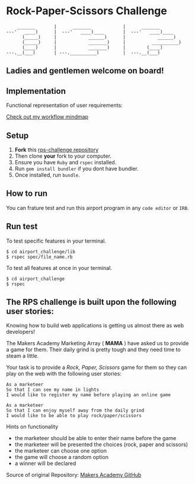Rock-Paper-Scissors Challenge
=================

```
    _______       |      _______            |      _______
---'   ____)      |  ---'   ____)____       |  ---'   ____)____
      (_____)     |            ______)      |            ______)
      (_____)     |            _______)     |          __________)
      (____)      |            _______)     |        (____)
---.__(___)       | ---.__________)         |  ---.__(___)

```
## Ladies and gentlemen welcome on board! 


## Implementation

Functional representation of user requirements:

[Check out my workflow mindmap](https://github.com/CorinneBosch/airport_challenge/blob/main/workflow/screenshot.png)

## Setup

1. **Fork** this [rps-challenge repository](https://github.com/CorinneBosch/rps-challenge.git) 
2. Then clone **your** fork to your computer.
3. Ensure you have `Ruby` and `rspec` installed. 
4. Run `gem install bundler` if you dont have bundler.
5. Once installed, run `bundle`.

## How to run

You can frature test and run this airport program in any `code editor` or `IRB`.

## Run test 

To test specific features in your terminal.
```
$ cd airport_challenge/lib
$ rspec spec/file_name.rb
```
To test all features at once in your terminal.
```
$ cd airport_challenge
$ rspec
```

## The RPS challenge is built upon the following user stories:

Knowing how to build web applications is getting us almost there as web developers!

The Makers Academy Marketing Array ( **MAMA** ) have asked us to provide a game for them. Their daily grind is pretty tough and they need time to steam a little.

Your task is to provide a _Rock, Paper, Scissors_ game for them so they can play on the web with the following user stories:

```
As a marketeer
So that I can see my name in lights
I would like to register my name before playing an online game

As a marketeer
So that I can enjoy myself away from the daily grind
I would like to be able to play rock/paper/scissors
```
Hints on functionality

- the marketeer should be able to enter their name before the game
- the marketeer will be presented the choices (rock, paper and scissors)
- the marketeer can choose one option
- the game will choose a random option
- a winner will be declared

Source of original Repository: [Makers Academy GitHub](https://github.com/makersacademy/rps-challenge)
